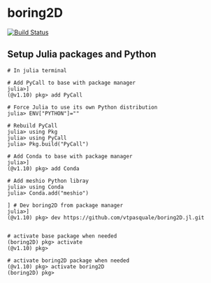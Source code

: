# boring2D

[![Build Status](https://github.com/vtpasquale/boring2D.jl/actions/workflows/CI.yml/badge.svg?branch=main)](https://github.com/vtpasquale/boring2D.jl/actions/workflows/CI.yml?query=branch%3Amain)



## Setup Julia packages and Python
```
# In julia terminal

# Add PyCall to base with package manager
julia>] 
(@v1.10) pkg> add PyCall

# Force Julia to use its own Python distribution
julia> ENV["PYTHON"]="" 

# Rebuild PyCall
julia> using Pkg
julia> using PyCall
julia> Pkg.build("PyCall")

# Add Conda to base with package manager
julia>] 
(@v1.10) pkg> add Conda

# Add meshio Python libray
julia> using Conda
julia> Conda.add("meshio")

] # Dev boring2D from package manager
julia>] 
(@v1.10) pkg> dev https://github.com/vtpasquale/boring2D.jl.git


# activate base package when needed
(boring2D) pkg> activate 
(@v1.10) pkg>

# activate boring2D package when needed
(@v1.10) pkg> activate boring2D
(boring2D) pkg> 

```
